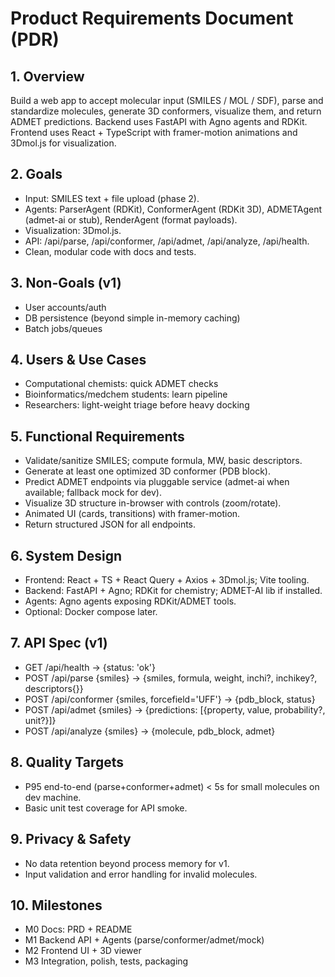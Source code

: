 # Product Requirements Document (PDR)
## 1. Overview
Build a web app to accept molecular input (SMILES / MOL / SDF), parse and standardize molecules, generate 3D conformers, visualize them, and return ADMET predictions. Backend uses FastAPI with Agno agents and RDKit. Frontend uses React + TypeScript with framer-motion animations and 3Dmol.js for visualization.

## 2. Goals
- Input: SMILES text + file upload (phase 2).
- Agents: ParserAgent (RDKit), ConformerAgent (RDKit 3D), ADMETAgent (admet-ai or stub), RenderAgent (format payloads).
- Visualization: 3Dmol.js.
- API: /api/parse, /api/conformer, /api/admet, /api/analyze, /api/health.
- Clean, modular code with docs and tests.

## 3. Non-Goals (v1)
- User accounts/auth
- DB persistence (beyond simple in-memory caching)
- Batch jobs/queues

## 4. Users & Use Cases
- Computational chemists: quick ADMET checks
- Bioinformatics/medchem students: learn pipeline
- Researchers: light-weight triage before heavy docking

## 5. Functional Requirements
- Validate/sanitize SMILES; compute formula, MW, basic descriptors.
- Generate at least one optimized 3D conformer (PDB block).
- Predict ADMET endpoints via pluggable service (admet-ai when available; fallback mock for dev).
- Visualize 3D structure in-browser with controls (zoom/rotate).
- Animated UI (cards, transitions) with framer-motion.
- Return structured JSON for all endpoints.

## 6. System Design
- Frontend: React + TS + React Query + Axios + 3Dmol.js; Vite tooling.
- Backend: FastAPI + Agno; RDKit for chemistry; ADMET-AI lib if installed.
- Agents: Agno agents exposing RDKit/ADMET tools.
- Optional: Docker compose later.

## 7. API Spec (v1)
- GET /api/health -> {status: 'ok'}
- POST /api/parse {smiles} -> {smiles, formula, weight, inchi?, inchikey?, descriptors{}}
- POST /api/conformer {smiles, forcefield='UFF'} -> {pdb_block, status}
- POST /api/admet {smiles} -> {predictions: [{property, value, probability?, unit?}]}
- POST /api/analyze {smiles} -> {molecule, pdb_block, admet}

## 8. Quality Targets
- P95 end-to-end (parse+conformer+admet) < 5s for small molecules on dev machine.
- Basic unit test coverage for API smoke.

## 9. Privacy & Safety
- No data retention beyond process memory for v1.
- Input validation and error handling for invalid molecules.

## 10. Milestones
- M0 Docs: PRD + README
- M1 Backend API + Agents (parse/conformer/admet/mock)
- M2 Frontend UI + 3D viewer
- M3 Integration, polish, tests, packaging 